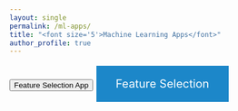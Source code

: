 ```yaml
---
layout: single
permalink: /ml-apps/
title: "<font size='5'>Machine Learning Apps</font>"
author_profile: true
---
```


<html>
   <head>
      <title>Feature Selection App</title>
   </head>
   <body>
      <button onclick="window.location.href = 'https://feature-selection.herokuapp.com/';">Feature Selection App</button>
   </body>
</html>

<html>
   <head>
      <title>Feature Selection App</title>
      <style>
         .button {
         background-color: #1c87c9;
         border: none;
         color: white;
         padding: 20px 34px;
         text-align: center;
         text-decoration: none;
         display: inline-block;
         font-size: 20px;
         margin: 4px 2px;
         cursor: pointer;
         }
      </style>
   </head>
   <body>
      <a href="https://feature-selection.herokuapp.com/" class="button">Feature Selection</a>
   </body>
</html>
